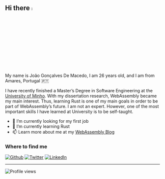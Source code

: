 ## Hi there <a href="https://www.gautamkrishnar.com/"><img src="https://media.giphy.com/media/hvRJCLFzcasrR4ia7z/giphy.gif" width="5%"></a>

My name is João Gonçalves De Macedo, I am 26 years old, and I am from Amares, Portugal 🇵🇹 

I have recently finished a Master’s Degree in Software Engineering at the [University of Minho](https://www.uminho.pt/EN). With my dissertation research, WebAssembly became my main interest. Thus, learning Rust is one of my main goals in order to be part of WebAssembly’s future. I am not an expert. However, one of the most important skills I have learned at University is to be self-taught.

- 🔭 I’m currently looking for my first job
- 🌱 I’m currently learning Rust
- 📫 Learn more about me at my [WebAssembly Blog](https://spin-deploy.joao-website.hippo.joaodemacedo.com/)

<h3>Where to find me</h3>
<p><a href="https://github.com/joaogdemacedo" target="_blank"><img alt="Github" src="https://img.shields.io/badge/GitHub-%2312100E.svg?&style=for-the-badge&logo=Github&logoColor=white" /></a> <a href="https://twitter.com/joaodemacedo134" target="_blank"><img alt="Twitter" src="https://img.shields.io/badge/twitter-%231DA1F2.svg?&style=for-the-badge&logo=twitter&logoColor=white" /></a> <a href="https://www.linkedin.com/in/joaodemacedo134" target="_blank"><img alt="LinkedIn" src="https://img.shields.io/badge/linkedin-%230077B5.svg?&style=for-the-badge&logo=linkedin&logoColor=white" /></a>
</p>

------------

![Profile views](https://gpvc.arturio.dev/joaogdemacedo)

<!--
**joaogdemacedo/joaogdemacedo** is a ✨ _special_ ✨ repository because its `README.md` (this file) appears on your GitHub profile.

Here are some ideas to get you started:


- 👯 I’m looking to collaborate on ...
- 🤔 I’m looking for help with ...
- 💬 Ask me about ...
- 📫 How to reach me: ...
- 😄 Pronouns: ...
- ⚡ Fun fact: ...
-->

